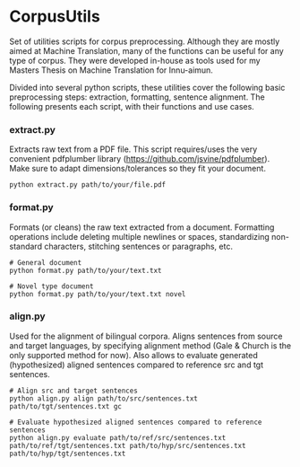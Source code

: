 # CorpusUtils

Set of utilities scripts for corpus preprocessing. Although they are mostly aimed at Machine Translation, many of the functions can be useful for any type of corpus.
They were developed in-house as tools used for my Masters Thesis on Machine Translation for Innu-aimun.


Divided into several python scripts, these utilities cover the following basic preprocessing steps: extraction, formatting, sentence alignment. The following presents each script, with their functions and use cases.

### extract.py
Extracts raw text from a PDF file. This script requires/uses the very convenient pdfplumber library (https://github.com/jsvine/pdfplumber). Make sure to adapt dimensions/tolerances so they fit your document.
```
python extract.py path/to/your/file.pdf
```

### format.py
Formats (or cleans) the raw text extracted from a document. Formatting operations include deleting multiple newlines or spaces, standardizing non-standard characters, stitching sentences or paragraphs, etc. 
```
# General document
python format.py path/to/your/text.txt

# Novel type document
python format.py path/to/your/text.txt novel
```
### align.py
Used for the alignment of bilingual corpora. Aligns sentences from source and target languages, by specifying alignment method (Gale & Church is the only supported method for now). Also allows to evaluate generated (hypothesized) aligned sentences compared to reference src and tgt sentences.

```
# Align src and target sentences
python align.py align path/to/src/sentences.txt path/to/tgt/sentences.txt gc

# Evaluate hypothesized aligned sentences compared to reference sentences
python align.py evaluate path/to/ref/src/sentences.txt path/to/ref/tgt/sentences.txt path/to/hyp/src/sentences.txt path/to/hyp/tgt/sentences.txt
```
